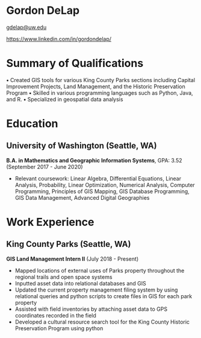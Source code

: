 # Gordon DeLap

gdelap@uw.edu

https://www.linkedin.com/in/gordondelap/

# Summary of Qualifications

**•** Created GIS tools for various King County Parks sections including Capital Improvement Projects, Land Management, and the Historic Preservation Program
**•** Skilled in various programming languages such as Python, Java, and R.
**•** Specialized in geospatial data analysis

# Education

## University of Washington (Seattle, WA)

**B.A. in Mathematics and Geographic Information Systems**, GPA: 3.52 (September 2017 - June 2020)
- Relevant coursework: Linear Algebra, Differential Equations, Linear Analysis, Probability, Linear Optimization, Numerical Analysis, Computer Programming, Principles of GIS Mapping, GIS Database Programming, GIS Data Management, Advanced Digital Geographies

# Work Experience

## King County Parks (Seattle, WA)

**GIS Land Management Intern II** (July 2018 - Present)
* Mapped locations of external uses of Parks property throughout the regional trails and open space systems
* Inputted asset data into relational databases and GIS
* Updated the current property management filing system by using relational queries and python scripts to create files in GIS for each park property
* Assisted with field inventories by attaching asset data to GPS coordinates recorded in the field
* Developed a cultural resource search tool for the King County Historic Preservation Program using python
